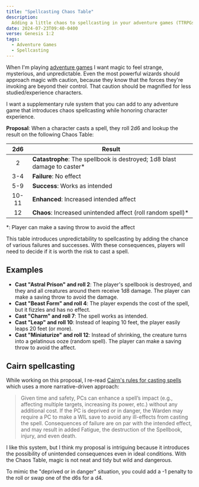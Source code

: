 ```yaml
---
title: "Spellcasting Chaos Table"
description:
  Adding a little chaos to spellcasting in your adventure games (TTRPGs)
date: 2024-07-23T09:40-0400
verse: Genesis 1:2
tags:
  - Adventure Games
  - Spellcasting
---
```


When I'm playing [adventure games](/adventure-games) I want magic to feel
strange, mysterious, and unpredictable. Even the most powerful wizards should
approach magic with caution, because they know that the forces they're invoking
are beyond their control. That caution should be magnified for less
studied/experience characters.

I want a supplementary rule system that you can add to any adventure game that
introduces chaos spellcasting while honoring character experience.

**Proposal**: When a character casts a spell, they roll 2d6 and lookup the
result on the following Chaos Table:

|  2d6  | Result                                                                    |
| :---: | ------------------------------------------------------------------------- |
|   2   | **Catastrophe**: The spellbook is destroyed; 1d8 blast damage to caster\* |
|  3-4  | **Failure**: No effect                                                    |
|  5-9  | **Success**: Works as intended                                            |
| 10-11 | **Enhanced**: Increased intended affect                                   |
|  12   | **Chaos**: Increased unintended affect (roll random spell)\*              |

\*: Player can make a saving throw to avoid the affect

This table introduces unpredictability to spellcasting by adding the chance of
various failures and successes. With these consequences, players will need to
decide if it is worth the risk to cast a spell.

## Examples

- **Cast "Astral Prison" and roll 2**: The player's spellbook is destroyed, and
  they and all creatures around them receive 1d8 damage. The player can make a
  saving throw to avoid the damage.
- **Cast "Beast Form" and roll 4**: The player expends the cost of the spell,
  but it fizzles and has no effect.
- **Cast "Charm" and roll 7**: The spell works as intended.
- **Cast "Leap" and roll 10**: Instead of leaping 10 feet, the player easily
  leaps 20 feet (or more).
- **Cast "Miniaturize" and roll 12**: Instead of shrinking, the creature turns
  into a gelatinous ooze (random spell). The player can make a saving throw to
  avoid the affect.

## Cairn spellcasting

While working on this proposal, I re-read
[Cairn's rules for casting spells](https://cairnrpg.com/cairn-srd/#casting-spells)
which uses a more narrative-driven approach:

> Given time and safety, PCs can enhance a spell’s impact (e.g., affecting
> multiple targets, increasing its power, etc.) without any additional cost. If
> the PC is deprived or in danger, the Warden may require a PC to make a WIL
> save to avoid any ill-effects from casting the spell. Consequences of failure
> are on par with the intended effect, and may result in added Fatigue, the
> destruction of the Spellbook, injury, and even death.

I like this system, but I think my proposal is intriguing because it introduces
the possibility of unintended consequences even in ideal conditions. With the
Chaos Table, magic is not neat and tidy but wild and dangerous.

To mimic the "deprived or in danger" situation, you could add a -1 penalty to
the roll or swap one of the d6s for a d4.
